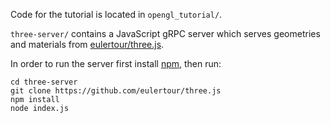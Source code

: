 Code for the tutorial is located in `opengl_tutorial/`.

`three-server/` contains a JavaScript gRPC server which serves
geometries and materials from
[eulertour/three.js](https://github.com/eulertour/three.js).

In order to run the server first install [npm](https://www.npmjs.com/), then run:
```
cd three-server
git clone https://github.com/eulertour/three.js
npm install
node index.js
```
